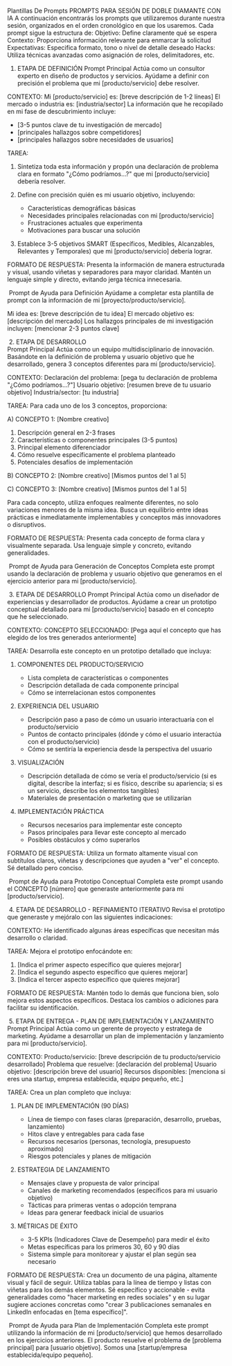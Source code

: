Plantillas De Prompts
PROMPTS PARA SESIÓN DE DOBLE DIAMANTE CON IA
A continuación encontrarás los prompts que utilizaremos durante nuestra sesión, organizados en el orden cronológico en que los usaremos. Cada prompt sigue la estructura de:
Objetivo: Define claramente qué se espera
Contexto: Proporciona información relevante para enmarcar la solicitud
Expectativas: Especifica formato, tono o nivel de detalle deseado
Hacks: Utiliza técnicas avanzadas como asignación de roles, delimitadores, etc.
1. ETAPA DE DEFINICIÓN
Prompt Principal
Actúa como un consultor experto en diseño de productos y servicios. Ayúdame a definir con precisión el problema que mi [producto/servicio] debe resolver.

CONTEXTO:
Mi [producto/servicio] es: [breve descripción de 1-2 líneas]
El mercado o industria es: [industria/sector]
La información que he recopilado en mi fase de descubrimiento incluye:
- [3-5 puntos clave de tu investigación de mercado]
- [principales hallazgos sobre competidores]
- [principales hallazgos sobre necesidades de usuarios]

TAREA:
1) Sintetiza toda esta información y propón una declaración de problema clara en formato "¿Cómo podríamos...?" que mi [producto/servicio] debería resolver.

2) Define con precisión quién es mi usuario objetivo, incluyendo:
   - Características demográficas básicas
   - Necesidades principales relacionadas con mi [producto/servicio]
   - Frustraciones actuales que experimenta
   - Motivaciones para buscar una solución

3) Establece 3-5 objetivos SMART (Específicos, Medibles, Alcanzables, Relevantes y Temporales) que mi [producto/servicio] debería lograr.

FORMATO DE RESPUESTA:
Presenta la información de manera estructurada y visual, usando viñetas y separadores para mayor claridad. Mantén un lenguaje simple y directo, evitando jerga técnica innecesaria.

​
Prompt de Ayuda para Definición
Ayúdame a completar esta plantilla de prompt con la información de mi [proyecto/producto/servicio].

Mi idea es: [breve descripción de tu idea]
El mercado objetivo es: [descripción del mercado]
Los hallazgos principales de mi investigación incluyen: [mencionar 2-3 puntos clave]

​
2. ETAPA DE DESARROLLO  
Prompt Principal
Actúa como un equipo multidisciplinario de innovación. Basándote en la definición de problema y usuario objetivo que he desarrollado, genera 3 conceptos diferentes para mi [producto/servicio].

CONTEXTO:
Declaración del problema: [pega tu declaración de problema "¿Cómo podríamos...?"]
Usuario objetivo: [resumen breve de tu usuario objetivo]
Industria/sector: [tu industria]

TAREA:
Para cada uno de los 3 conceptos, proporciona:

A) CONCEPTO 1: [Nombre creativo]
1. Descripción general en 2-3 frases
2. Características o componentes principales (3-5 puntos)
3. Principal elemento diferenciador
4. Cómo resuelve específicamente el problema planteado
5. Potenciales desafíos de implementación

B) CONCEPTO 2: [Nombre creativo]
[Mismos puntos del 1 al 5]

C) CONCEPTO 3: [Nombre creativo]
[Mismos puntos del 1 al 5]

Para cada concepto, utiliza enfoques realmente diferentes, no solo variaciones menores de la misma idea. Busca un equilibrio entre ideas prácticas e inmediatamente implementables y conceptos más innovadores o disruptivos.

FORMATO DE RESPUESTA:
Presenta cada concepto de forma clara y visualmente separada. Usa lenguaje simple y concreto, evitando generalidades.

​
Prompt de Ayuda para Generación de Conceptos
Completa este prompt usando la declaración de problema y usuario objetivo que generamos en el ejercicio anterior para mi [producto/servicio].

​
3. ETAPA DE DESARROLLO 
Prompt Principal
Actúa como un diseñador de experiencias y desarrollador de productos. Ayúdame a crear un prototipo conceptual detallado para mi [producto/servicio] basado en el concepto que he seleccionado.

CONTEXTO:
CONCEPTO SELECCIONADO:
[Pega aquí el concepto que has elegido de los tres generados anteriormente]

TAREA:
Desarrolla este concepto en un prototipo detallado que incluya:

1) COMPONENTES DEL PRODUCTO/SERVICIO
   - Lista completa de características o componentes
   - Descripción detallada de cada componente principal
   - Cómo se interrelacionan estos componentes

2) EXPERIENCIA DEL USUARIO
   - Descripción paso a paso de cómo un usuario interactuaría con el producto/servicio
   - Puntos de contacto principales (dónde y cómo el usuario interactúa con el producto/servicio)
   - Cómo se sentiría la experiencia desde la perspectiva del usuario

3) VISUALIZACIÓN
   - Descripción detallada de cómo se vería el producto/servicio (si es digital, describe la interfaz; si es físico, describe su apariencia; si es un servicio, describe los elementos tangibles)
   - Materiales de presentación o marketing que se utilizarían

4) IMPLEMENTACIÓN PRÁCTICA
   - Recursos necesarios para implementar este concepto
   - Pasos principales para llevar este concepto al mercado
   - Posibles obstáculos y cómo superarlos

FORMATO DE RESPUESTA:
Utiliza un formato altamente visual con subtítulos claros, viñetas y descripciones que ayuden a "ver" el concepto. Sé detallado pero conciso.

​
Prompt de Ayuda para Prototipo Conceptual
Completa este prompt usando el CONCEPTO [número] que generaste anteriormente para mi [producto/servicio].

​
4. ETAPA DE DESARROLLO - REFINAMIENTO ITERATIVO
Revisa el prototipo que generaste y mejóralo con las siguientes indicaciones:

CONTEXTO:
He identificado algunas áreas específicas que necesitan más desarrollo o claridad.

TAREA:
Mejora el prototipo enfocándote en:
1. [Indica el primer aspecto específico que quieres mejorar]
2. [Indica el segundo aspecto específico que quieres mejorar]
3. [Indica el tercer aspecto específico que quieres mejorar]

FORMATO DE RESPUESTA:
Mantén todo lo demás que funciona bien, solo mejora estos aspectos específicos. Destaca los cambios o adiciones para facilitar su identificación.

​
5. ETAPA DE ENTREGA - PLAN DE IMPLEMENTACIÓN Y LANZAMIENTO
Prompt Principal
Actúa como un gerente de proyecto y estratega de marketing. Ayúdame a desarrollar un plan de implementación y lanzamiento para mi [producto/servicio].

CONTEXTO:
Producto/servicio: [breve descripción de tu producto/servicio desarrollado]
Problema que resuelve: [declaración del problema]
Usuario objetivo: [descripción breve del usuario]
Recursos disponibles: [menciona si eres una startup, empresa establecida, equipo pequeño, etc.]

TAREA:
Crea un plan completo que incluya:

1) PLAN DE IMPLEMENTACIÓN (90 DÍAS)
   - Línea de tiempo con fases claras (preparación, desarrollo, pruebas, lanzamiento)
   - Hitos clave y entregables para cada fase
   - Recursos necesarios (personas, tecnología, presupuesto aproximado)
   - Riesgos potenciales y planes de mitigación

2) ESTRATEGIA DE LANZAMIENTO
   - Mensajes clave y propuesta de valor principal
   - Canales de marketing recomendados (específicos para mi usuario objetivo)
   - Tácticas para primeras ventas o adopción temprana
   - Ideas para generar feedback inicial de usuarios

3) MÉTRICAS DE ÉXITO
   - 3-5 KPIs (Indicadores Clave de Desempeño) para medir el éxito
   - Metas específicas para los primeros 30, 60 y 90 días
   - Sistema simple para monitorear y ajustar el plan según sea necesario

FORMATO DE RESPUESTA:
Crea un documento de una página, altamente visual y fácil de seguir. Utiliza tablas para la línea de tiempo y listas con viñetas para los demás elementos. Sé específico y accionable - evita generalidades como "hacer marketing en redes sociales" y en su lugar sugiere acciones concretas como "crear 3 publicaciones semanales en LinkedIn enfocadas en [tema específico]".

​
Prompt de Ayuda para Plan de Implementación
Completa este prompt utilizando la información de mi [producto/servicio] que hemos desarrollado en los ejercicios anteriores. El producto resuelve el problema de [problema principal] para [usuario objetivo]. Somos una [startup/empresa establecida/equipo pequeño].
